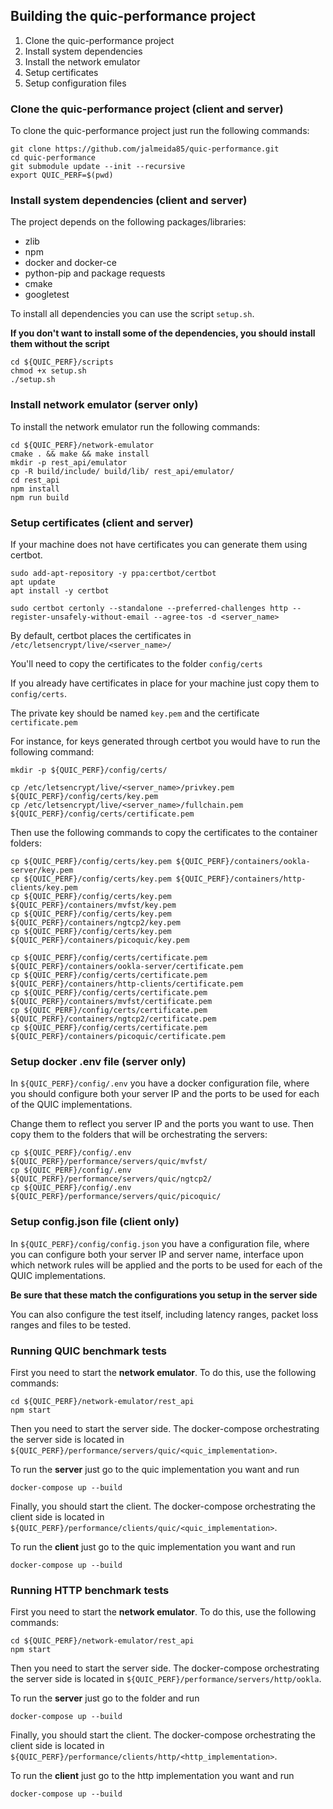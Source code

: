 ## Building the quic-performance project

1. Clone the quic-performance project
2. Install system dependencies
3. Install the network emulator
4. Setup certificates
5. Setup configuration files

### Clone the quic-performance project (client and server)

To clone the quic-performance project just run the following commands:

~~~~~
git clone https://github.com/jalmeida85/quic-performance.git
cd quic-performance
git submodule update --init --recursive
export QUIC_PERF=$(pwd)
~~~~~
### Install system dependencies (client and server)

The project depends on the following packages/libraries:

 * zlib 
 * npm
 * docker and docker-ce
 * python-pip and package requests
 * cmake 
 * googletest

To install all dependencies you can use the script `setup.sh`.

**If you don't want to install some of the dependencies, you should 
install them without the script** 

~~~~~
cd ${QUIC_PERF}/scripts
chmod +x setup.sh
./setup.sh
~~~~~

### Install network emulator (server only)

To install the network emulator run the following commands:

~~~~~
cd ${QUIC_PERF}/network-emulator
cmake . && make && make install
mkdir -p rest_api/emulator
cp -R build/include/ build/lib/ rest_api/emulator/
cd rest_api
npm install
npm run build
~~~~~

### Setup certificates (client and server)

If your machine does not have certificates you can generate them using certbot.

~~~~~
sudo add-apt-repository -y ppa:certbot/certbot
apt update
apt install -y certbot

sudo certbot certonly --standalone --preferred-challenges http --register-unsafely-without-email --agree-tos -d <server_name>
~~~~~

By default, certbot places the certificates in `/etc/letsencrypt/live/<server_name>/`

You'll need to copy the certificates to the folder `config/certs`

If you already have certificates in place for your machine just copy them to `config/certs`.

The private key should be named `key.pem` and the certificate `certificate.pem`

For instance, for keys generated through certbot you would have to run the following command:
~~~~~
mkdir -p ${QUIC_PERF}/config/certs/

cp /etc/letsencrypt/live/<server_name>/privkey.pem ${QUIC_PERF}/config/certs/key.pem
cp /etc/letsencrypt/live/<server_name>/fullchain.pem ${QUIC_PERF}/config/certs/certificate.pem
~~~~~

Then use the following commands to copy the certificates to the container folders:

~~~~~
cp ${QUIC_PERF}/config/certs/key.pem ${QUIC_PERF}/containers/ookla-server/key.pem
cp ${QUIC_PERF}/config/certs/key.pem ${QUIC_PERF}/containers/http-clients/key.pem
cp ${QUIC_PERF}/config/certs/key.pem ${QUIC_PERF}/containers/mvfst/key.pem
cp ${QUIC_PERF}/config/certs/key.pem ${QUIC_PERF}/containers/ngtcp2/key.pem
cp ${QUIC_PERF}/config/certs/key.pem ${QUIC_PERF}/containers/picoquic/key.pem

cp ${QUIC_PERF}/config/certs/certificate.pem ${QUIC_PERF}/containers/ookla-server/certificate.pem
cp ${QUIC_PERF}/config/certs/certificate.pem ${QUIC_PERF}/containers/http-clients/certificate.pem
cp ${QUIC_PERF}/config/certs/certificate.pem ${QUIC_PERF}/containers/mvfst/certificate.pem
cp ${QUIC_PERF}/config/certs/certificate.pem ${QUIC_PERF}/containers/ngtcp2/certificate.pem
cp ${QUIC_PERF}/config/certs/certificate.pem ${QUIC_PERF}/containers/picoquic/certificate.pem
~~~~~

### Setup docker .env file (server only)

In `${QUIC_PERF}/config/.env` you have a docker configuration file, 
where you should configure both your server IP and the ports
to be used for each of the QUIC implementations.

Change them to reflect you server IP and the ports you want to use. Then copy them 
to the folders that will be orchestrating the servers:

~~~~~
cp ${QUIC_PERF}/config/.env ${QUIC_PERF}/performance/servers/quic/mvfst/
cp ${QUIC_PERF}/config/.env ${QUIC_PERF}/performance/servers/quic/ngtcp2/
cp ${QUIC_PERF}/config/.env ${QUIC_PERF}/performance/servers/quic/picoquic/
~~~~~

### Setup config.json file (client only)

In `${QUIC_PERF}/config/config.json` you have a configuration file, 
where you can configure both your server IP and server name, interface upon which network 
rules will be applied and the ports to be used for each of the QUIC implementations.

**Be sure that these match the configurations you setup in the server side**

You can also configure the test itself, including latency ranges, packet loss ranges
and files to be tested.

### Running QUIC benchmark tests

First you need to start the **network emulator**. To do this, use the following commands:

~~~~~
cd ${QUIC_PERF}/network-emulator/rest_api
npm start
~~~~~

Then you need to start the server side. The docker-compose orchestrating 
the server side is located in `${QUIC_PERF}/performance/servers/quic/<quic_implementation>`.

To run the **server** just go to the quic implementation you want and run 

~~~~~
docker-compose up --build
~~~~~

Finally, you should start the client. The docker-compose orchestrating the client side is 
located in `${QUIC_PERF}/performance/clients/quic/<quic_implementation>`.

To run the **client** just go to the quic implementation you want and run

~~~~~
docker-compose up --build
~~~~~


### Running HTTP benchmark tests

First you need to start the **network emulator**. To do this, use the following commands:

~~~~~
cd ${QUIC_PERF}/network-emulator/rest_api
npm start
~~~~~

Then you need to start the server side. The docker-compose orchestrating 
the server side is located in `${QUIC_PERF}/performance/servers/http/ookla`.

To run the **server** just go to the folder and run 

~~~~~
docker-compose up --build
~~~~~

Finally, you should start the client. The docker-compose orchestrating the client side is 
located in `${QUIC_PERF}/performance/clients/http/<http_implementation>`.

To run the **client** just go to the http implementation you want and run

~~~~~
docker-compose up --build
~~~~~